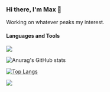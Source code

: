 ### Hi there, I'm **Max** 👋
Working on whatever peaks my interest.

#### Languages and Tools
  <a href="https://skillicons.dev">
    <img src="https://skillicons.dev/icons?i=javascript,typescript,react,nextjs,tailwind,go,gql,docker,mysql,mongodb,redis" />
  </a>
  
<br/>

![Anurag's GitHub stats](https://github-readme-stats-9u3mrfn8z-mahcks.vercel.app/api?username=mahcks&show_icons=true&theme=dark)

[![Top Langs](https://github-readme-stats-9u3mrfn8z-mahcks.vercel.app/api/top-langs/?username=mahcks&theme=dark&layout=compact)](https://github.com/anuraghazra/github-readme-stats)

![](https://komarev.com/ghpvc/?username=mahcks&color=grey)
